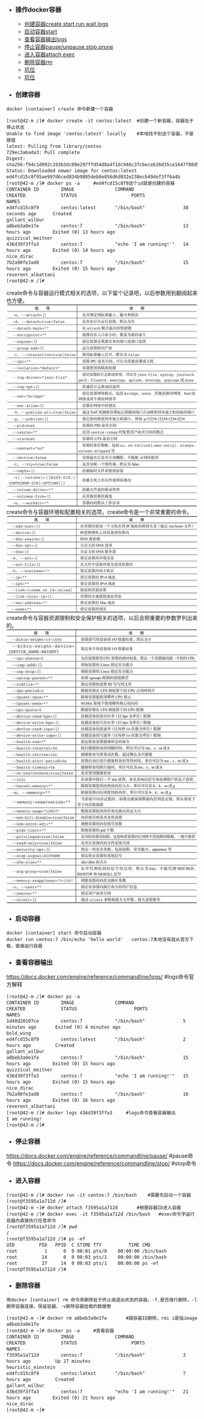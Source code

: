 + ### 操作docker容器
    + [创建容器create,start,run,wait,logs](#创建容器)
	+ [启动容器start](#启动容器)
	+ [查看容器输出logs](#查看容器输出)
	+ [停止容器pause/unpause,stop,prune](#停止容器)
	+ [进入容器attach,exec](#进入容器)
	+ [删除容器rm](#删除容器)
	+ [坑位](#坑位)
	+ [坑位](#坑位)
+ ### 创建容器
`docker [container] create 命令新建一个容器`    
```
[root@42-m /]# docker create -it centos:latest	#创建一个新容器，容器处于停止状态
Unable to find image 'centos:latest' locally	#本地找不到这个容器，不是报错
latest: Pulling from library/centos
729ec3a6ada3: Pull complete 
Digest: sha256:f94c1d992c193b3dc09e297ffd54d8a4f1dc946c37cbeceb26d35ce1647f88d9
Status: Downloaded newer image for centos:latest
ed4fcd15c8f95ae997d6ced834b9805deb8e856d6d032e238ecb49def3ff6a4b
[root@42-m /]# docker ps -a		#ed4fcd15c8f9这个id就是创建的容器
CONTAINER ID        IMAGE               COMMAND                  CREATED             STATUS                    PORTS               NAMES
ed4fcd15c8f9        centos:latest       "/bin/bash"              38 seconds ago      Created                                       gallant_wilbur
a8beb3a9e1fe        centos:7            "/bin/bash"              13 hours ago        Exited (0) 13 hours ago                       quizzical_meitner
436d39f3ffa3        centos:7            "echo 'I am running!'"   14 hours ago        Exited (0) 14 hours ago                       nice_dirac
7b2a90fe3ad8        centos:7            "/bin/bash"              15 hours ago        Exited (0) 15 hours ago                       reverent_albattani
[root@42-m /]#
```
create命令与容器运行模式相关的选项，以下留个记录吧，以后参数用到翻阅起来也方便。
![](https://github.com/Kingserch/Job-accumulation/blob/Docker/images/create1.jpg)  
create命令与容器环境和配置相关的选项，create命令是一个非常重要的命令。
![](https://github.com/Kingserch/Job-accumulation/blob/Docker/images/create2.jpg)  
create命令与容器资源限制和安全保护相关的选项，以后会把重要的参数罗列出来的。
![](https://github.com/Kingserch/Job-accumulation/blob/Docker/images/create3.jpg)  
+ ### 启动容器
`docker [container] start 命令启动容器`  
`docker run centos:7 /bin/echo 'hello world'   centos:7本地没有就从官方下载，直接运行容器`
+ ### 查看容器输出
https://docs.docker.com/engine/reference/commandline/logs/	#logs命令官方解释
```
[root@42-m /]# docker ps -a
CONTAINER ID        IMAGE               COMMAND                  CREATED             STATUS                     PORTS               NAMES
1d48d20107ce        centos:7            "/bin/bash"              5 minutes ago       Exited (0) 4 minutes ago                       bold_wing
ed4fcd15c8f9        centos:latest       "/bin/bash"              2 hours ago         Created                                        gallant_wilbur
a8beb3a9e1fe        centos:7            "/bin/bash"              15 hours ago        Exited (0) 15 hours ago                        quizzical_meitner
436d39f3ffa3        centos:7            "echo 'I am running!'"   15 hours ago        Exited (0) 15 hours ago                        nice_dirac
7b2a90fe3ad8        centos:7            "/bin/bash"              16 hours ago        Exited (0) 16 hours ago                        reverent_albattani
[root@42-m /]# docker logs 436d39f3ffa3		#logs命令查看容器输出
I am running!
[root@42-m /]#
```
+ ### 停止容器
https://docs.docker.com/engine/reference/commandline/pause/ #pause命令
https://docs.docker.com/engine/reference/commandline/stop/	#stop命令
+ ### 进入容器
```
[root@42-m /]# docker run -it centos:7 /bin/bash	#需要先启动一个容器
[root@f3595a1a712d /]#
[root@42-m ~]# docker attach f3595a1a712d		#根据容器ID进入容器
[root@42-m /]# docker exec -it f3595a1a712d /bin/bash	#exec命令字运行容器内直接执行任意命令
[root@f3595a1a712d /]# pwd
/
[root@f3595a1a712d /]# ps -ef
UID         PID   PPID  C STIME TTY          TIME CMD
root          1      0  0 08:01 pts/0    00:00:00 /bin/bash
root         14      0  0 08:03 pts/1    00:00:00 /bin/bash
root         27     14  0 08:03 pts/1    00:00:00 ps -ef
[root@f3595a1a712d /]#
```
+ ### 删除容器
`用docker [container] rm 命令来删除处于终止或退出状态的容器。-f,是否强行删除，-l删除容器连接，保留容器，-v删除容器挂载的数据卷`
```
[root@42-m ~]# docker rm a8beb3a9e1fe 		#跟容器ID删除，rmi i是指image 
a8beb3a9e1fe
[root@42-m ~]# docker ps -a		#查看容器
CONTAINER ID        IMAGE               COMMAND                  CREATED             STATUS                    PORTS               NAMES
f3595a1a712d        centos:7            "/bin/bash"              3 hours ago         Up 27 minutes                                 heuristic_einstein
ed4fcd15c8f9        centos:latest       "/bin/bash"              7 hours ago         Created                                       gallant_wilbur
436d39f3ffa3        centos:7            "echo 'I am running!'"   21 hours ago        Exited (0) 21 hours ago                       nice_dirac
[root@42-m ~]#
```